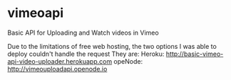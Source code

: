 # vimeoapi
Basic API for Uploading and Watch videos in Vimeo

Due to the limitations of free web hosting, the two options I was able to deploy couldn't handle the request
They are:
Heroku: http://basic-vimeo-api-video-uploader.herokuapp.com
opeNode: http://vimeouploadapi.openode.io